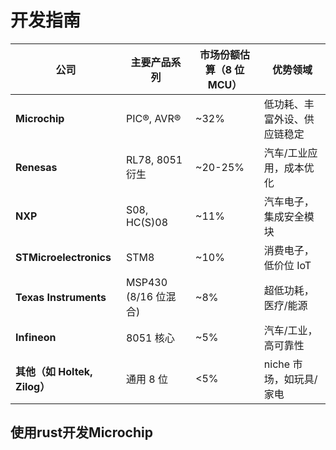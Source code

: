 # 开发指南

| 公司                      | 主要产品系列            | 市场份额估算（8 位 MCU） | 优势领域            |
| ----------------------- | ----------------- | --------------- | --------------- |
| **Microchip**           | PIC®, AVR®        | ~32%            | 低功耗、丰富外设、供应链稳定  |
| **Renesas**             | RL78, 8051 衍生     | ~20-25%         | 汽车/工业应用，成本优化    |
| **NXP**                 | S08, HC(S)08      | ~11%            | 汽车电子，集成安全模块     |
| **STMicroelectronics**  | STM8              | ~10%            | 消费电子，低价位 IoT    |
| **Texas Instruments**   | MSP430 (8/16 位混合) | ~8%             | 超低功耗，医疗/能源      |
| **Infineon**            | 8051 核心           | ~5%             | 汽车/工业，高可靠性      |
| **其他（如 Holtek, Zilog）** | 通用 8 位            | <5%             | niche 市场，如玩具/家电 |

## 使用rust开发Microchip